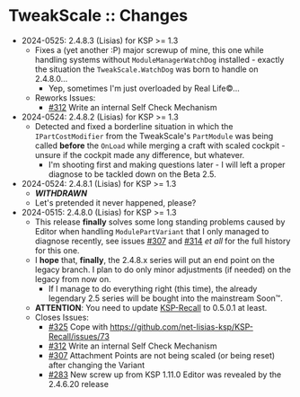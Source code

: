 # TweakScale :: Changes

* 2024-0525: 2.4.8.3 (Lisias) for KSP >= 1.3
	+ Fixes a (yet another :P) major screwup of mine, this one while handling systems without `ModuleManagerWatchDog` installed - exactly the situation the `TweakScale.WatchDog` was born to handle on 2.4.8.0...
		- Yep, sometimes I'm just overloaded by Real Life©...
	+ Reworks Issues:
		- [#312](https://github.com/TweakScale/TweakScale/issues/312) Write an internal Self Check Mechanism	 
* 2024-0524: 2.4.8.2 (Lisias) for KSP >= 1.3
	+ Detected and fixed a borderline situation in which the `IPartCostModifier` from the TweakScale's `PartModule` was being called **before** the `OnLoad` while merging a craft with scaled cockpit - unsure if the cockpit made any difference, but whatever.
		- I'm shooting first and making questions later - I will left a proper diagnose to be tackled down on the Beta 2.5.
* 2024-0524: 2.4.8.1 (Lisias) for KSP >= 1.3
	+ ***WITHDRAWN***
	+ Let's pretended it never happened, please?
* 2024-0515: 2.4.8.0 (Lisias) for KSP >= 1.3
	+  This release **finally** solves some long standing problems caused by Editor when handling `ModulePartVariant` that I only managed to diagnose recently, see issues [#307](https://github.com/TweakScale/TweakScale/issues/307) and [#314](https://github.com/TweakScale/TweakScale/issues/314) *et all* for the full history for this one.
	+  I **hope** that, **finally**, the 2.4.8.x series will put an end point on the legacy branch. I plan to do only minor adjustments (if needed) on the legacy from now on.
		- If I manage to do everything right (this time), the already legendary 2.5 series will be bought into the mainstream Soon™.
	+ **ATTENTION**: You need to update [KSP-Recall](https://github.com/net-lisias-ksp/KSP-Recall/releases) to 0.5.0.1 at least.
	+  Closes Issues:
		- [#325](https://github.com/TweakScale/TweakScale/issues/325) Cope with https://github.com/net-lisias-ksp/KSP-Recall/issues/73
		- [#312](https://github.com/TweakScale/TweakScale/issues/312) Write an internal Self Check Mechanism
		- [#307](https://github.com/TweakScale/TweakScale/issues/307) Attachment Points are not being scaled (or being reset) after changing the Variant
		- [#283](https://github.com/TweakScale/TweakScale/issues/283) New screw up from KSP 1.11.0 Editor was revealed by the 2.4.6.20 release
